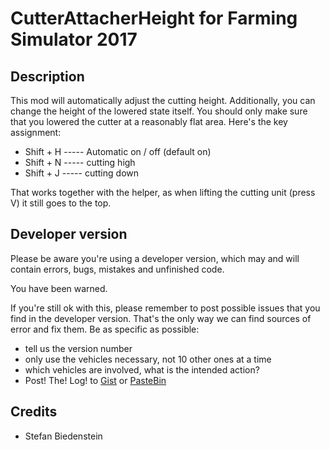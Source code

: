 # CutterAttacherHeight for Farming Simulator 2017

## Description
This mod will automatically adjust the cutting height.
Additionally, you can change the height of the lowered state itself. 
You should only make sure that you lowered the cutter at a reasonably flat area. 
Here's the key assignment: 
* Shift + H ----- Automatic on / off (default on) 
* Shift + N ----- cutting high 
* Shift + J ----- cutting down 

That works together with the helper, as when lifting the cutting unit (press V) it still goes to the top.

## Developer version
Please be aware you're using a developer version, which may and will contain errors, bugs, mistakes and unfinished code. 

You have been warned.

If you're still ok with this, please remember to post possible issues that you find in the developer version. 
That's the only way we can find sources of error and fix them. 
Be as specific as possible:

* tell us the version number
* only use the vehicles necessary, not 10 other ones at a time
* which vehicles are involved, what is the intended action?
* Post! The! Log! to [Gist](https://gist.github.com/) or [PasteBin](http://pastebin.com/)

## Credits
* Stefan Biedenstein